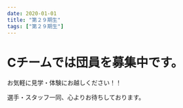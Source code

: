 ```yaml
---
date: 2020-01-01
title: "第２９期生"
tags: ["第２９期生"]
---
```


# Cチームでは団員を募集中です。

お気軽に見学・体験にお越しください！！

選手・スタッフ一同、心よりお待ちしております。
